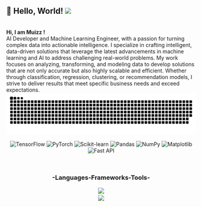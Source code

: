 ## 👋 Hello, World! <img src="https://github.com/TheDudeThatCode/TheDudeThatCode/blob/master/Assets/Earth.gif" width="20px">

</br>
<strong>Hi, I am Muizz !</strong>
</br>
AI Developer and Machine Learning Engineer, with a passion for turning complex data into actionable intelligence. I specialize in crafting intelligent, data-driven solutions that leverage the latest advancements in machine learning and AI to address challenging real-world problems. My work focuses on analyzing, transforming, and modeling data to develop solutions that are not only accurate but also highly scalable and efficient. Whether through classification, regression, clustering, or recommendation models, I strive to deliver results that meet specific business needs and exceed expectations.

<img src="https://raw.githubusercontent.com/Muizzkarim10/Muizzkarim10/output/github-contribution-grid-snake-dark.svg" alt="Snake animation" />



<div align="center">

![TensorFlow](https://img.shields.io/static/v1?message=TensorFlow&logo=tensorflow&label=&color=FF6F00&logoColor=white&labelColor=&style=for-the-badge)
![PyTorch](https://img.shields.io/static/v1?message=PyTorch&logo=pytorch&label=&color=EE4C2C&logoColor=white&labelColor=&style=for-the-badge)
![Scikit-learn](https://img.shields.io/static/v1?message=Scikit-learn&logo=scikit-learn&label=&color=F7931E&logoColor=white&labelColor=&style=for-the-badge)
![Pandas](https://img.shields.io/static/v1?message=Pandas&logo=pandas&label=&color=150458&logoColor=white&labelColor=&style=for-the-badge)
![NumPy](https://img.shields.io/static/v1?message=NumPy&logo=numpy&label=&color=013243&logoColor=white&labelColor=&style=for-the-badge)
![Matplotlib](https://img.shields.io/static/v1?message=Matplotlib&logo=matplotlib&label=&color=11557C&logoColor=white&labelColor=&style=for-the-badge)
![Fast API](https://img.shields.io/badge/FastAPI-005571?style=for-the-badge&logo=fastapi)

</div>

</br>
<h3 align="center"> -Languages-Frameworks-Tools- </h3>
<div align="center">
    <img src="https://skillicons.dev/icons?i=react,bootstrap,html,css,vscode,github,figma,git,c" />
</div>
<div align="center", justify-content="align-center">
     <img src="https://skillicons.dev/icons?i=python,javascript,tensorflow,mysql,pytorch,anaconda,opencv,linux" />
</div>

